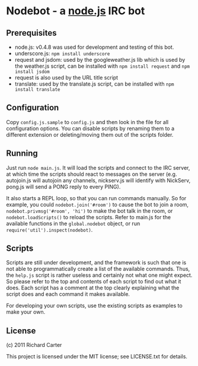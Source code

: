 Nodebot - a [node.js](http://www.nodejs.org/) IRC bot
=====================================================

Prerequisites
-------------

- node.js: v0.4.8 was used for development and testing of this bot.
- underscore.js: `npm install underscore`
- request and jsdom: used by the googleweather.js lib which is used by the weather.js script, can be installed with `npm install request` and `npm install jsdom`
- request is also used by the URL title script
- translate: used by the translate.js script, can be installed with `npm install translate`

Configuration
-------------

Copy `config.js.sample` to `config.js` and then look in the file for all configuration options. You can disable scripts by renaming them to a different extension or deleting/moving them out of the scripts folder.

Running
-------

Just run `node main.js`. It will load the scripts and connect to the IRC server, at which time the scripts should react to messages on the server (e.g. autojoin.js will autojoin any channels, nickserv.js will identify with NickServ, pong.js will send a PONG reply to every PING).

It also starts a REPL loop, so that you can run commands manually. So for example, you could `nodebot.join('#room')` to cause the bot to join a room, `nodebot.privmsg('#room', 'hi')` to make the bot talk in the room, or `nodebot.loadScripts()` to reload the scripts. Refer to main.js for the available functions in the `global.nodebot` object, or run `require('util').inspect(nodebot)`.

Scripts
-------

Scripts are still under development, and the framework is such that one is not able to programmatically create a list of the available commands. Thus, the `help.js` script is rather useless and certainly not what one might expect. So please refer to the top and contents of each script to find out what it does. Each script has a comment at the top clearly explaining what the script does and each command it makes available.

For developing your own scripts, use the existing scripts as examples to make your own.

License
-------

(c) 2011 Richard Carter

This project is licensed under the MIT license; see LICENSE.txt for details.
